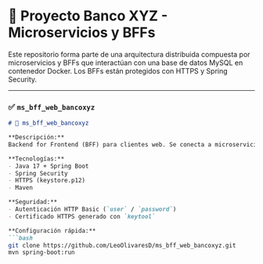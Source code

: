 # 🏦 Proyecto Banco XYZ - Microservicios y BFFs

Este repositorio forma parte de una arquitectura distribuida compuesta por microservicios y BFFs que interactúan con una base de datos MySQL en contenedor Docker. Los BFFs están protegidos con HTTPS y Spring Security.

---

### ✅ `ms_bff_web_bancoxyz`

```markdown
# 📁 ms_bff_web_bancoxyz

**Descripción:**  
Backend for Frontend (BFF) para clientes web. Se conecta a microservicios mediante REST y está protegido con HTTPS y Spring Security.

**Tecnologías:**  
- Java 17 + Spring Boot  
- Spring Security  
- HTTPS (keystore.p12)  
- Maven

**Seguridad:**  
- Autenticación HTTP Basic (`user` / `password`)  
- Certificado HTTPS generado con `keytool`

**Configuración rápida:**
```bash
git clone https://github.com/LeoOlivaresD/ms_bff_web_bancoxyz.git
mvn spring-boot:run
